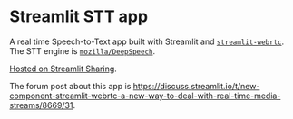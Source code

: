 # Streamlit STT app

A real time Speech-to-Text app built with Streamlit and [`streamlit-webrtc`](https://github.com/whitphx/streamlit-webrtc).
The STT engine is [`mozilla/DeepSpeech`](https://github.com/mozilla/DeepSpeech).

[Hosted on Streamlit Sharing](https://share.streamlit.io/whitphx/streamlit-stt-app/main/app_deepspeech.py).

The forum post about this app is
https://discuss.streamlit.io/t/new-component-streamlit-webrtc-a-new-way-to-deal-with-real-time-media-streams/8669/31.
